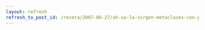 ```yaml
---
layout: refresh
refresh_to_post_id: /receta/2007-06-27/ah-va-la-virgen-metaclases-con-python
---
```

